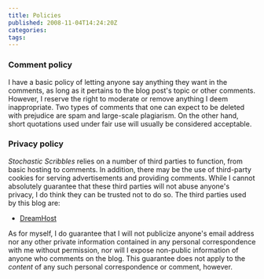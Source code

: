```yaml
---
title: Policies
published: 2008-11-04T14:24:20Z
categories: 
tags: 
---
```


<h3>Comment policy</h3>
I have a basic policy of letting anyone say anything they want in the comments, as long as it pertains to the blog post's topic or other comments.  However, I reserve the right to moderate or remove anything I deem inappropriate.  Two types of comments that one can expect to be deleted with prejudice are spam and large-scale plagiarism.  On the other hand, short quotations used under fair use will usually be considered acceptable.
<h3>Privacy policy</h3>
<cite>Stochastic Scribbles</cite> relies on a number of third parties to function, from basic hosting to comments.  In addition, there may be the use of third-party cookies for serving advertisements and providing comments.  While I cannot absolutely guarantee that these third parties will not abuse anyone's privacy, I do think they can be trusted not to do so.  The third parties used by this blog are:
<ul>
 	<li><a href="http://www.dreamhost.com/">DreamHost</a></li>
</ul>
As for myself, I do guarantee that I will not publicize anyone's email address nor any other private information contained in any personal correspondence with me without permission, nor will I expose non-public information of anyone who comments on the blog.  This guarantee does not apply to the <em>content</em> of any such personal correspondence or comment, however.

